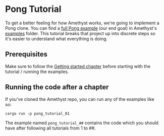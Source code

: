 # Pong Tutorial

To get a better feeling for how Amethyst works, we're going to implement a
Pong clone. You can find a [full Pong example][pong] (our end goal) in
Amethyst's [examples] folder. This tutorial breaks that project up into discrete
steps so it's easier to understand what everything is doing.

## Prerequisites

Make sure to follow the [Getting started chapter](./getting-started.html) before
starting with the tutorial / running the examples.

## Running the code after a chapter

If you've cloned the Amethyst repo, you can run any of the examples like so:

```norun
cargo run -p pong_tutorial_01
```

The example named `pong_tutorial_##` contains the code which you should have
after following all tutorials from 1 to ##.

[examples]: https://github.com/amethyst/amethyst/tree/master/examples
[pong]: https://github.com/amethyst/amethyst/tree/master/examples/pong_tutorial_06
